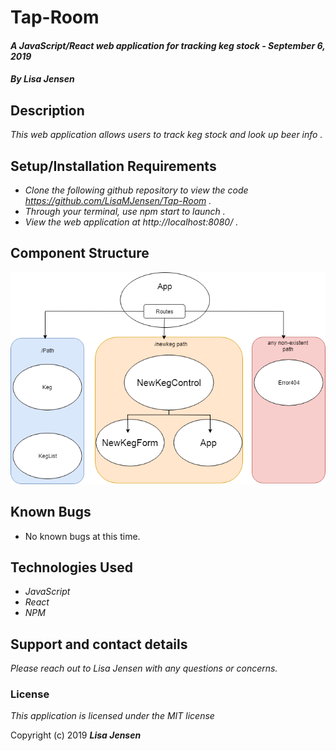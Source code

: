 # Tap-Room 

#### _A JavaScript/React web application for tracking keg stock - September 6, 2019_

#### _By **Lisa Jensen**_

## Description

_This web application allows users to track keg stock and look up beer info ._

## Setup/Installation Requirements

* _Clone the following github repository to view the code https://github.com/LisaMJensen/Tap-Room  ._
* _Through your terminal, use npm start to launch  ._
* _View the web application at http://localhost:8080/  ._

## Component Structure
<img src="Component Structure.png"/>

## Known Bugs
* No known bugs at this time.

## Technologies Used

* _JavaScript_
* _React_
* _NPM_

## Support and contact details

_Please reach out to Lisa Jensen with any questions or concerns._

### License

*This application is licensed under the MIT license*

Copyright (c) 2019 **_Lisa Jensen_**